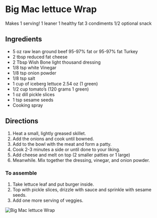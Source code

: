 # Big Mac lettuce Wrap

Makes 1 serving!
1 leaner
1 healthy fat
3 condiments 
1/2 optional snack

## Ingredients
* 5 oz raw lean ground beef 95-97% fat or 95-97% fat Turkey 
* 2 tbsp reduced fat cheese
* 2 Tbsp Wish Bone light thousand dressing
* 1/8 tsp white Vinegar
* 1/8 tsp onion powder
* 1/8 tsp salt
* 1 cup of iceberg lettuce 2.54 oz (1 green)
* 1/2 cup tomato’s (120 grams 1 green)
* 1 oz dill pickle slices
* 1 tsp sesame seeds
* Cooking spray 

## Directions
1. Heat a small, lightly greased skillet.  
2. Add the onions and cook until bowned.  
3. Add to the bowl with the meat and form a patty.  
4. Cook 2-3 minutes a side or until done to your liking.  
5. Add cheese and melt on top (2 smaller patties or 1 large)
6. Meanwhile. Mix together the dressing, vinegar, and onion powder.

### 

### To assemble
1. Take lettuce leaf and put burger inside.  
2. Top with pickle slices, drizzle with sauce and sprinkle with sesame seeds.
3. Add one more serving of veggies.

![Big Mac lettuce Wrap](./Big%20Mac%20lettuce%20Wrap.png)

